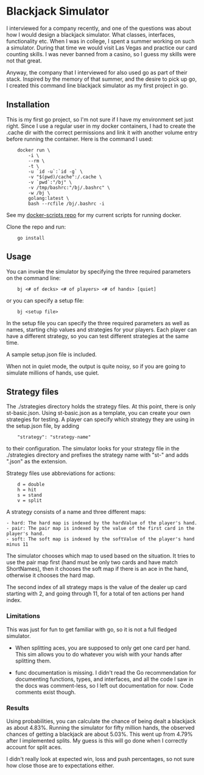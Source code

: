 # Blackjack Simulator

I interviewed for a company recently, and one of the questions was about how I
would design a blackjack simulator. What classes, interfaces, functionality etc.
When I was in college, I spent a summer working on such a simulator. During that
time we would visit Las Vegas and practice our card counting skills. I was never
banned from a casino, so I guess my skills were not that great.

Anyway, the company that I interviewed for also used go as part of their stack.
Inspired by the memory of that summer, and the desire to pick up go, I created
this command line blackjack simulator as my first project in go.

## Installation

This is my first go project, so I'm not sure if I have my environment set just
right. Since I use a regular user in my docker containers, I had to create the
.cache dir with the correct permissions and link it with another volume entry
before running the container. Here is the command I used:

```
    docker run \
        -i \
        --rm \
        -t \
        -u `id -u`:`id -g` \
        -v "$(pwd)/cache":/.cache \
        -v `pwd`:"/bj" \
        -v /tmp/bashrc:"/bj/.bashrc" \
        -w /bj \
        golang:latest \
        bash --rcfile /bj/.bashrc -i
```

See my
[docker-scripts repo](https://github.com/marallyn/docker-scripts "marallyn/docker-scripts")
for my current scripts for running docker.

Clone the repo and run:

```
    go install
```

## Usage

You can invoke the simulator by specifying the three required parameters on the
command line:

```
    bj <# of decks> <# of players> <# of hands> [quiet]
```

or you can specify a setup file:

```
    bj <setup file>
```

In the setup file you can specify the three required parameters as well as
names, starting chip values and strategies for your players. Each player can
have a different strategy, so you can test different strategies at the same
time.

A sample setup.json file is included.

When not in quiet mode, the output is quite noisy, so if you are going to
simulate millions of hands, use quiet.

## Strategy files

The ./strategies directory holds the strategy files. At this point, there is
only st-basic.json. Using st-basic.json as a template, you can create your own
strategies for testing. A player can specify which strategy they are using in
the setup.json file, by adding

```
    "strategy": "strategy-name"
```

to their configuration. The simulator looks for your strategy file in the
./strategies directory and prefixes the strategy name with "st-" and adds
".json" as the extension.

Strategy files use abbreviations for actions:

```
    d = double
    h = hit
    s = stand
    v = split
```

A strategy consists of a name and three different maps:

    - hard: The hard map is indexed by the hardValue of the player's hand.
    - pair: The pair map is indexed by the value of the first card in the player's hand.
    - soft: The soft map is indexed by the softValue of the player's hand minus 11

The simulator chooses which map to used based on the situation. It tries to use
the pair map first (hand must be only two cards and have match ShortNames), then
it chooses the soft map if there is an ace in the hand, otherwise it chooses the
hard map.

The second index of all strategy maps is the value of the dealer up card
starting with 2, and going through 11, for a total of ten actions per hand
index.

### Limitations

This was just for fun to get familiar with go, so it is not a full fledged
simulator.

-   When splitting aces, you are supposed to only get one card per hand. This
    sim allows you to do whatever you wish with your hands after splitting them.

-   func documentation is missing. I didn't read the Go recommendation for
    documenting functions, types, and interfaces, and all the code I saw in the
    docs was comment-less, so I left out documentation for now. Code comments
    exist though.

### Results

Using probabilities, you can calculate the chance of being dealt a blackjack as
about 4.83%. Running the simulator for fifty million hands, the observed chances
of getting a blackjack are about 5.03%. This went up from 4.79% after I
implemented splits. My guess is this will go done when I correctly account for
split aces.

I didn't really look at expected win, loss and push percentages, so not sure how
close those are to expectations either.
